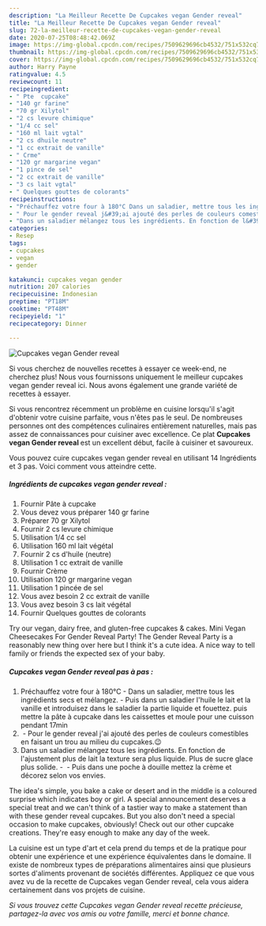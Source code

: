 ```yaml
---
description: "La Meilleur Recette De Cupcakes vegan Gender reveal"
title: "La Meilleur Recette De Cupcakes vegan Gender reveal"
slug: 72-la-meilleur-recette-de-cupcakes-vegan-gender-reveal
date: 2020-07-25T08:48:42.069Z
image: https://img-global.cpcdn.com/recipes/7509629696cb4532/751x532cq70/cupcakes-vegan-gender-reveal-photo-principale-de-la-recette.jpg
thumbnail: https://img-global.cpcdn.com/recipes/7509629696cb4532/751x532cq70/cupcakes-vegan-gender-reveal-photo-principale-de-la-recette.jpg
cover: https://img-global.cpcdn.com/recipes/7509629696cb4532/751x532cq70/cupcakes-vegan-gender-reveal-photo-principale-de-la-recette.jpg
author: Harry Payne
ratingvalue: 4.5
reviewcount: 11
recipeingredient:
- " Pte  cupcake"
- "140 gr farine"
- "70 gr Xilytol"
- "2 cs levure chimique"
- "1/4 cc sel"
- "160 ml lait vgtal"
- "2 cs dhuile neutre"
- "1 cc extrait de vanille"
- " Crme"
- "120 gr margarine vegan"
- "1 pince de sel"
- "2 cc extrait de vanille"
- "3 cs lait vgtal"
- " Quelques gouttes de colorants"
recipeinstructions:
- "Préchauffez votre four à 180°C⁣ Dans un saladier, mettre tous les ingrédients secs et mélangez.⁣ Puis dans un saladier l&#39;huile le lait et la vanille et introduisez dans le saladier la partie liquide et fouettez.⁣ puis mettre la pâte à cupcake dans les caissettes et moule pour une cuisson pendant 17min"
- "⁣ Pour le gender reveal j&#39;ai ajouté des perles de couleurs comestibles en faisant un trou au milieu du cupcakes.😉⁣"
- "Dans un saladier mélangez tous les ingrédients. En fonction de l&#39;ajustement plus de lait la texture sera plus liquide. Plus de sucre glace plus solide.⁣ ⁣  Puis dans une poche à douille mettez la crème et décorez selon vos envies.⁣"
categories:
- Resep
tags:
- cupcakes
- vegan
- gender

katakunci: cupcakes vegan gender 
nutrition: 207 calories
recipecuisine: Indonesian
preptime: "PT18M"
cooktime: "PT48M"
recipeyield: "1"
recipecategory: Dinner

---
```



![Cupcakes vegan Gender reveal](https://img-global.cpcdn.com/recipes/7509629696cb4532/751x532cq70/cupcakes-vegan-gender-reveal-photo-principale-de-la-recette.jpg)

Si vous cherchez de nouvelles recettes à essayer ce week-end, ne cherchez plus! Nous vous fournissons uniquement le meilleur cupcakes vegan gender reveal ici. Nous avons également une grande variété de recettes à essayer.

Si vous rencontrez récemment un problème en cuisine lorsqu'il s'agit d'obtenir votre cuisine parfaite, vous n'êtes pas le seul. De nombreuses personnes ont des compétences culinaires entièrement naturelles, mais pas assez de connaissances pour cuisiner avec excellence. Ce plat <strong> Cupcakes vegan Gender reveal </strong> est un excellent début, facile à cuisiner et savoureux.

<!--inarticleads1-->

Vous pouvez cuire cupcakes vegan gender reveal en utilisant 14 Ingrédients et 3 pas. Voici comment vous atteindre cette.

##### Ingrédients de cupcakes vegan gender reveal :

1. Fournir  Pâte à cupcake
1. Vous devez vous préparer 140 gr farine
1. Préparer 70 gr Xilytol
1. Fournir 2 cs levure chimique
1. Utilisation 1/4 cc sel
1. Utilisation 160 ml lait végétal⁣
1. Fournir 2 cs d&#39;huile (neutre)⁣
1. Utilisation 1 cc extrait de vanille
1. Fournir  Crème
1. Utilisation 120 gr margarine vegan⁣
1. Utilisation 1 pincée de sel
1. Vous avez besoin 2 cc extrait de vanille
1. Vous avez besoin 3 cs lait végétal
1. Fournir  Quelques gouttes de colorants


Try our vegan, dairy free, and gluten-free cupcakes &amp; cakes. Mini Vegan Cheesecakes For Gender Reveal Party! The Gender Reveal Party is a reasonably new thing over here but I think it&#39;s a cute idea. A nice way to tell family or friends the expected sex of your baby. 

<!--inarticleads2-->

##### Cupcakes vegan Gender reveal pas à pas :

1. Préchauffez votre four à 180°C⁣ - Dans un saladier, mettre tous les ingrédients secs et mélangez.⁣ - Puis dans un saladier l&#39;huile le lait et la vanille et introduisez dans le saladier la partie liquide et fouettez.⁣ puis mettre la pâte à cupcake dans les caissettes et moule pour une cuisson pendant 17min
1. ⁣ - Pour le gender reveal j&#39;ai ajouté des perles de couleurs comestibles en faisant un trou au milieu du cupcakes.😉⁣
1. Dans un saladier mélangez tous les ingrédients. En fonction de l&#39;ajustement plus de lait la texture sera plus liquide. Plus de sucre glace plus solide.⁣ - ⁣ -  Puis dans une poche à douille mettez la crème et décorez selon vos envies.⁣


The idea&#39;s simple, you bake a cake or desert and in the middle is a coloured surprise which indicates boy or girl. A special announcement deserves a special treat and we can&#39;t think of a tastier way to make a statement than with these gender reveal cupcakes. But you also don&#39;t need a special occasion to make cupcakes, obviously! Check out our other cupcake creations. They&#39;re easy enough to make any day of the week. 

<!--inarticleads1-->

<p>
La cuisine est un type d'art et cela prend du temps et de la pratique pour obtenir une expérience et une expérience équivalentes dans le domaine. Il existe de nombreux types de préparations alimentaires ainsi que plusieurs sortes d'aliments provenant de sociétés différentes. Appliquez ce que vous avez vu de la recette de Cupcakes vegan Gender reveal, cela vous aidera certainement dans vos projets de cuisine.
</p>

<p>
<i>Si vous trouvez cette Cupcakes vegan Gender reveal recette précieuse, partagez-la avec vos amis ou votre famille, merci et bonne chance.</i>
</p>
